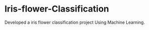 # Iris-flower-Classification
  Developed a iris flower classification project Using Machine Learning.
